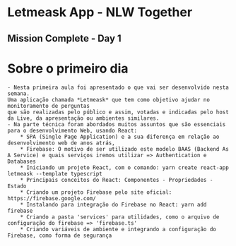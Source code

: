 # Letmeask App - NLW Together
## Mission Complete - Day 1
# Sobre o primeiro dia
    - Nesta primeira aula foi apresentado o que vai ser desenvolvido nesta semana. 
    Uma aplicação chamada *Letmeask* que tem como objetivo ajudar no monitoramento de perguntas 
    que são realizadas pelo público e assim, votadas e indicadas pelo host da Live, da apresentação ou ambientes similares. 
    - Na parte técnica foram abordados muitos assuntos que são essenciais para o desenvolvimento Web, usando React:
        * SPA (Single Page Application) e a sua diferença em relação ao desenvolvimento web de anos atrás,
        * Firebase: O motivo de ser utilizado este modelo BAAS (Backend As A Service) e quais serviços iremos utilizar => Authentication e Databases
        * Iniciando um projeto React, com o comando: yarn create react-app letmeask --template typescript
        * Principais conceitos do React: Componentes - Propriedades - Estado 
        * Criando um projeto Firebase pelo site oficial: https://firebase.google.com/
        * Instalando para integração do Firebase no React: yarn add firebase
        * Criando a pasta 'services' para utilidades, como o arquivo de configuração do firebase => 'firebase.ts'
        * Criando variáveis de ambiente e integrando a configuração do Firebase, como forma de segurança

